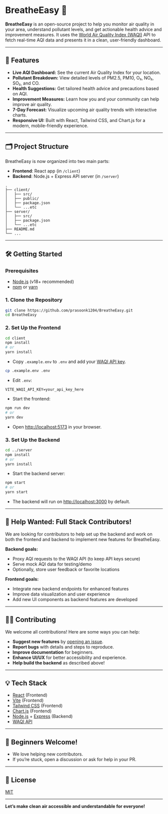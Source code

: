 # BreatheEasy 🌱

**BreatheEasy** is an open-source project to help you monitor air quality in your area, understand pollutant levels, and get actionable health advice and improvement measures. It uses the [World Air Quality Index (WAQI)](https://waqi.info/) API to fetch real-time AQI data and presents it in a clean, user-friendly dashboard.

---

## 🚀 Features

- **Live AQI Dashboard:** See the current Air Quality Index for your location.
- **Pollutant Breakdown:** View detailed levels of PM2.5, PM10, O₃, NO₂, SO₂, and CO.
- **Health Suggestions:** Get tailored health advice and precautions based on AQI.
- **Improvement Measures:** Learn how you and your community can help improve air quality.
- **7-Day Forecast:** Visualize upcoming air quality trends with interactive charts.
- **Responsive UI:** Built with React, Tailwind CSS, and Chart.js for a modern, mobile-friendly experience.

---

## 🗂️ Project Structure

BreatheEasy is now organized into two main parts:

- **Frontend**: React app (in `/client`)
- **Backend**: Node.js + Express API server (in `/server`)

```
.
├── client/
│   ├── src/
│   ├── public/
│   ├── package.json
│   └── ...etc
├── server/
│   ├── src/
│   ├── package.json
│   └── ...etc
├── README.md
└── ...
```

---

## 🛠️ Getting Started

### Prerequisites

- [Node.js](https://nodejs.org/) (v18+ recommended)
- [npm](https://www.npmjs.com/) or [yarn](https://yarnpkg.com/)

### 1. Clone the Repository

```sh
git clone https://github.com/prasoonk1204/BreatheEasy.git
cd BreatheEasy
```

### 2. Set Up the Frontend

```sh
cd client
npm install
# or
yarn install
```

- Copy `.example.env` to `.env` and add your [WAQI API key](https://aqicn.org/data-platform/token/#/).

```sh
cp .example.env .env
```

- Edit `.env`:

```
VITE_WAQI_API_KEY=your_api_key_here
```

- Start the frontend:

```sh
npm run dev
# or
yarn dev
```

- Open [http://localhost:5173](http://localhost:5173) in your browser.

### 3. Set Up the Backend

```sh
cd ../server
npm install
# or
yarn install
```

- Start the backend server:

```sh
npm start
# or
yarn start
```

- The backend will run on [http://localhost:3000](http://localhost:3000) by default.

---

## 🚧 Help Wanted: Full Stack Contributors!

We are looking for contributors to help set up the backend and work on both the frontend and backend to implement new features for BreatheEasy.

**Backend goals:**

- Proxy AQI requests to the WAQI API (to keep API keys secure)
- Serve mock AQI data for testing/demo
- Optionally, store user feedback or favorite locations

**Frontend goals:**

- Integrate new backend endpoints for enhanced features
- Improve data visualization and user experience
- Add new UI components as backend features are developed

---

## 🧑‍💻 Contributing

We welcome all contributions! Here are some ways you can help:

- **Suggest new features** by [opening an issue](https://github.com/prasoonk1204/BreatheEasy/issues).
- **Report bugs** with details and steps to reproduce.
- **Improve documentation** for beginners.
- **Enhance UI/UX** for better accessibility and experience.
- **Help build the backend** as described above!

---

## 💡 Tech Stack

- [React](https://react.dev/) (Frontend)
- [Vite](https://vitejs.dev/) (Frontend)
- [Tailwind CSS](https://tailwindcss.com/) (Frontend)
- [Chart.js](https://www.chartjs.org/) (Frontend)
- [Node.js](https://nodejs.org/) + [Express](https://expressjs.com/) (Backend)
- [WAQI API](https://aqicn.org/api/)

---

## 🙌 Beginners Welcome!

- We love helping new contributors.
- If you’re stuck, open a discussion or ask for help in your PR.

---

## 📄 License

[MIT](LICENSE)

---

**Let’s make clean air accessible and understandable for everyone!**
